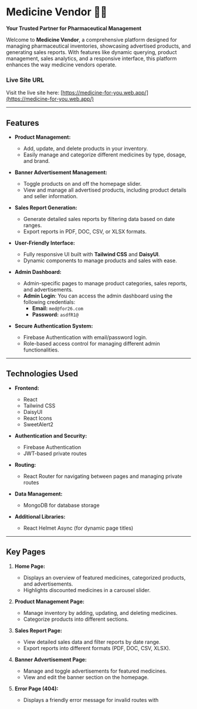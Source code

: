 # Medicine Vendor 🏥💊  
**Your Trusted Partner for Pharmaceutical Management**  

Welcome to **Medicine Vendor**, a comprehensive platform designed for managing pharmaceutical inventories, showcasing advertised products, and generating sales reports. With features like dynamic querying, product management, sales analytics, and a responsive interface, this platform enhances the way medicine vendors operate.

### Live Site URL  
Visit the live site here: [https://medicine-for-you.web.app/](https://medicine-for-you.web.app/)

---

## Features  

- **Product Management:**  
  - Add, update, and delete products in your inventory.  
  - Easily manage and categorize different medicines by type, dosage, and brand.  

- **Banner Advertisement Management:**  
  - Toggle products on and off the homepage slider.  
  - View and manage all advertised products, including product details and seller information.  

- **Sales Report Generation:**  
  - Generate detailed sales reports by filtering data based on date ranges.  
  - Export reports in PDF, DOC, CSV, or XLSX formats.  

- **User-Friendly Interface:**  
  - Fully responsive UI built with **Tailwind CSS** and **DaisyUI**.  
  - Dynamic components to manage products and sales with ease.  

- **Admin Dashboard:**  
  - Admin-specific pages to manage product categories, sales reports, and advertisements.  
  - **Admin Login**: You can access the admin dashboard using the following credentials:  
    - **Email:** `med@for26.com`  
    - **Password:** `asdfR1@`

- **Secure Authentication System:**  
  - Firebase Authentication with email/password login.  
  - Role-based access control for managing different admin functionalities.  

---

## Technologies Used  

- **Frontend:**  
  - React  
  - Tailwind CSS  
  - DaisyUI  
  - React Icons  
  - SweetAlert2  

- **Authentication and Security:**  
  - Firebase Authentication  
  - JWT-based private routes  

- **Routing:**  
  - React Router for navigating between pages and managing private routes  

- **Data Management:**  
  - MongoDB for database storage  

- **Additional Libraries:**  
  - React Helmet Async (for dynamic page titles)  

---

## Key Pages  

1. **Home Page:**  
   - Displays an overview of featured medicines, categorized products, and advertisements.  
   - Highlights discounted medicines in a carousel slider.  

2. **Product Management Page:**  
   - Manage inventory by adding, updating, and deleting medicines.  
   - Categorize products into different sections.  

3. **Sales Report Page:**  
   - View detailed sales data and filter reports by date range.  
   - Export reports into different formats (PDF, DOC, CSV, XLSX).  

4. **Banner Advertisement Page:**  
   - Manage and toggle advertisements for featured medicines.  
   - View and edit the banner section on the homepage.  

5. **Error Page (404):**  
   - Displays a friendly error message for invalid routes with
